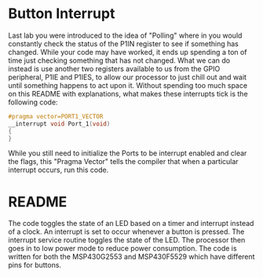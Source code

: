 # Button Interrupt
Last lab you were introduced to the idea of "Polling" where in you would constantly check the status of the P1IN register to see if something has changed. While your code may have worked, it ends up spending a ton of time just checking something that has not changed. What we can do instead is use another two registers available to us from the GPIO peripheral, P1IE and P1IES, to allow our processor to just chill out and wait until something happens to act upon it. Without spending too much space on this README with explanations, what makes these interrupts tick is the following code:

```c
#pragma vector=PORT1_VECTOR
__interrupt void Port_1(void)
{
}
```

While you still need to initialize the Ports to be interrupt enabled and clear the flags, this "Pragma Vector" tells the compiler that when a particular interrupt occurs, run this code. 

# README
The code toggles the state of an LED based on a timer and interrupt instead of a clock. An interrupt is set to occur whenever a button is pressed. The interrupt service routine toggles the state of the LED. The processor then goes in to low power mode to reduce power consumption. The code is written for both the MSP430G2553 and MSP430F5529 which have different pins for buttons.
